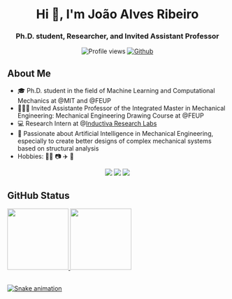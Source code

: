 <h1 align="center">Hi 👋, I'm João Alves Ribeiro</h1>
<h3 align="center">Ph.D. student, Researcher, and Invited Assistant Professor</h3>

<div align="center">

![Profile views](https://visitor-badge.glitch.me/badge?page_id=Joao97ribeiro.Joao97ribeiro) [![Github](https://img.shields.io/github/followers/Joao97ribeiro?label=Follow&style=social)](https://github.com/Joao97ribeiro)
</div>


<h2> About Me</h2>
  
- 🎓 Ph.D. student in the field of Machine Learning and Computational Mechanics at @MIT and @FEUP
- 🧑🏽‍🏫 Invited Assistante Professor of the Integrated Master in Mechanical Engineering: Mechanical Engineering Drawing Course at @FEUP
- 💻 Research Intern at @[Inductiva Research Labs](https://inductiva.ai/)
- 💬 Passionate about Artificial Intelligence in Mechanical Engineering, especially to create better designs of complex mechanical systems based on structural analysis
- Hobbies: 🏄‍♂️ 📷 ✈️ 🎸
  
<div align="center">
  <a href="https://www.linkedin.com/in/joao97ribeiro/" target="_blank"><img src="https://img.shields.io/badge/-LinkedIn-%230077B5?style=for-the-badge&logo=linkedin&logoColor=white" target="_blank"></a> 
  <a href="https://instagram.com/joao97ribeiro" target="_blank"><img src="https://img.shields.io/badge/-Instagram-%23E4405F?style=for-the-badge&logo=instagram&logoColor=white" target="_blank"></a>
  <a href = "mailto:jp.ar@hotmail.com"><img src="https://img.shields.io/badge/Microsoft_Outlook-0078D4?style=for-the-badge&logo=microsoft-outlook&logoColor=white" target="_blank"></a>  
</div>

<h2> GitHub Status</h2>
 
<div>
  <a href="https://github.com/Joao97ribeiro/Joao97ribeiro">
  <img height="140em" src="https://github-readme-stats.vercel.app/api?username=Joao97ribeiro&show_icons=true&theme=default&include_all_commits=true&count_private=true"/>
  <img height="140em" src="https://github-readme-stats.vercel.app/api/top-langs/?username=Joao97ribeiro&layout=compact&langs_count=7&theme=default"/>
  </div>
  <div style="display: inline_block"><br>
 
 
![Snake animation](https://github.com/Joao97ribeiro/Joao97ribeiro/blob/output/github-contribution-grid-snake.svg)
